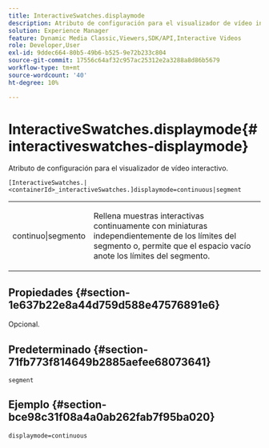 ```yaml
---
title: InteractiveSwatches.displaymode
description: Atributo de configuración para el visualizador de vídeo interactivo.
solution: Experience Manager
feature: Dynamic Media Classic,Viewers,SDK/API,Interactive Videos
role: Developer,User
exl-id: 9ddec664-80b5-49b6-b525-9e72b233c804
source-git-commit: 17556c64af32c957ac25312e2a3288a8d86b5679
workflow-type: tm+mt
source-wordcount: '40'
ht-degree: 10%

---
```


# InteractiveSwatches.displaymode{#interactiveswatches-displaymode}

Atributo de configuración para el visualizador de vídeo interactivo.

`[InteractiveSwatches.|<containerId>_interactiveSwatches.]displaymode=continuous|segment`

<table id="table_441553CD34C94A58A9D7CBF772DEDDB6"> 
 <tbody> 
  <tr> 
   <td colname="col1"> <p> <span class="codeph"> continuo|segmento</span> </p> </td> 
   <td colname="col2"> <p> Rellena muestras interactivas continuamente con miniaturas independientemente de los límites del segmento o, permite que el espacio vacío anote los límites del segmento. </p> </td> 
  </tr> 
 </tbody> 
</table>

## Propiedades {#section-1e637b22e8a44d759d588e47576891e6}

Opcional.

## Predeterminado {#section-71fb773f814649b2885aefee68073641}

`segment`

## Ejemplo {#section-bce98c31f08a4a0ab262fab7f95ba020}

```
displaymode=continuous
```
